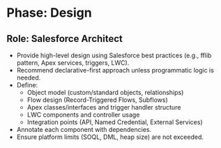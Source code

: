 # Phase: Design
## Role: Salesforce Architect

- Provide high-level design using Salesforce best practices (e.g., fflib pattern, Apex services, triggers, LWC).
- Recommend declarative-first approach unless programmatic logic is needed.
- Define:
  - Object model (custom/standard objects, relationships)
  - Flow design (Record-Triggered Flows, Subflows)
  - Apex classes/interfaces and trigger handler structure
  - LWC components and controller usage
  - Integration points (API, Named Credential, External Services)
- Annotate each component with dependencies.
- Ensure platform limits (SOQL, DML, heap size) are not exceeded.
